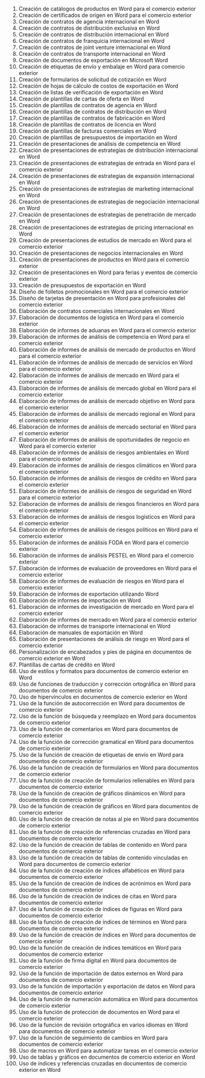01. Creación de catálogos de productos en Word para el comercio exterior
02. Creación de certificados de origen en Word para el comercio exterior
03. Creación de contratos de agencia internacional en Word
04. Creación de contratos de distribución exclusiva en Word
05. Creación de contratos de distribución internacional en Word
06. Creación de contratos de franquicia internacional en Word
07. Creación de contratos de joint venture internacional en Word
08. Creación de contratos de transporte internacional en Word
09. Creación de documentos de exportación en Microsoft Word
10. Creación de etiquetas de envío y embalaje en Word para comercio exterior
11. Creación de formularios de solicitud de cotización en Word
12. Creación de hojas de cálculo de costos de exportación en Word
13. Creación de listas de verificación de exportación en Word
14. Creación de plantillas de cartas de oferta en Word
15. Creación de plantillas de contratos de agencia en Word
16. Creación de plantillas de contratos de distribución en Word
17. Creación de plantillas de contratos de fabricación en Word
18. Creación de plantillas de contratos de licencia en Word
19. Creación de plantillas de facturas comerciales en Word
20. Creación de plantillas de presupuestos de importación en Word
21. Creación de presentaciones de análisis de competencia en Word
22. Creación de presentaciones de estrategias de distribución internacional en Word
23. Creación de presentaciones de estrategias de entrada en Word para el comercio exterior
24. Creación de presentaciones de estrategias de expansión internacional en Word
25. Creación de presentaciones de estrategias de marketing internacional en Word
26. Creación de presentaciones de estrategias de negociación internacional en Word
27. Creación de presentaciones de estrategias de penetración de mercado en Word
28. Creación de presentaciones de estrategias de pricing internacional en Word
29. Creación de presentaciones de estudios de mercado en Word para el comercio exterior
30. Creación de presentaciones de negocios internacionales en Word
31. Creación de presentaciones de productos en Word para el comercio exterior
32. Creación de presentaciones en Word para ferias y eventos de comercio exterior
33. Creación de presupuestos de exportación en Word
34. Diseño de folletos promocionales en Word para el comercio exterior
35. Diseño de tarjetas de presentación en Word para profesionales del comercio exterior
36. Elaboración de contratos comerciales internacionales en Word
37. Elaboración de documentos de logística en Word para el comercio exterior
38. Elaboración de informes de aduanas en Word para el comercio exterior
39. Elaboración de informes de análisis de competencia en Word para el comercio exterior
40. Elaboración de informes de análisis de mercado de productos en Word para el comercio exterior
41. Elaboración de informes de análisis de mercado de servicios en Word para el comercio exterior
42. Elaboración de informes de análisis de mercado en Word para el comercio exterior
43. Elaboración de informes de análisis de mercado global en Word para el comercio exterior
44. Elaboración de informes de análisis de mercado objetivo en Word para el comercio exterior
45. Elaboración de informes de análisis de mercado regional en Word para el comercio exterior
46. Elaboración de informes de análisis de mercado sectorial en Word para el comercio exterior
47. Elaboración de informes de análisis de oportunidades de negocio en Word para el comercio exterior
48. Elaboración de informes de análisis de riesgos ambientales en Word para el comercio exterior
49. Elaboración de informes de análisis de riesgos climáticos en Word para el comercio exterior
50. Elaboración de informes de análisis de riesgos de crédito en Word para el comercio exterior
51. Elaboración de informes de análisis de riesgos de seguridad en Word para el comercio exterior
52. Elaboración de informes de análisis de riesgos financieros en Word para el comercio exterior
53. Elaboración de informes de análisis de riesgos logísticos en Word para el comercio exterior
54. Elaboración de informes de análisis de riesgos políticos en Word para el comercio exterior
55. Elaboración de informes de análisis FODA en Word para el comercio exterior
56. Elaboración de informes de análisis PESTEL en Word para el comercio exterior
57. Elaboración de informes de evaluación de proveedores en Word para el comercio exterior
58. Elaboración de informes de evaluación de riesgos en Word para el comercio exterior
59. Elaboración de informes de exportación utilizando Word
60. Elaboración de informes de importación en Word
61. Elaboración de informes de investigación de mercado en Word para el comercio exterior
62. Elaboración de informes de mercado en Word para el comercio exterior
63. Elaboración de informes de transporte internacional en Word
64. Elaboración de manuales de exportación en Word
65. Elaboración de presentaciones de análisis de riesgo en Word para el comercio exterior
66. Personalización de encabezados y pies de página en documentos de comercio exterior en Word
67. Plantillas de cartas de crédito en Word
68. Uso de estilos y formatos para documentos de comercio exterior en Word
69. Uso de funciones de traducción y corrección ortográfica en Word para documentos de comercio exterior
70. Uso de hipervínculos en documentos de comercio exterior en Word
71. Uso de la función de autocorrección en Word para documentos de comercio exterior
72. Uso de la función de búsqueda y reemplazo en Word para documentos de comercio exterior
73. Uso de la función de comentarios en Word para documentos de comercio exterior
74. Uso de la función de corrección gramatical en Word para documentos de comercio exterior
75. Uso de la función de creación de etiquetas de envío en Word para documentos de comercio exterior
76. Uso de la función de creación de formularios en Word para documentos de comercio exterior
77. Uso de la función de creación de formularios rellenables en Word para documentos de comercio exterior
78. Uso de la función de creación de gráficos dinámicos en Word para documentos de comercio exterior
79. Uso de la función de creación de gráficos en Word para documentos de comercio exterior
80. Uso de la función de creación de notas al pie en Word para documentos de comercio exterior
81. Uso de la función de creación de referencias cruzadas en Word para documentos de comercio exterior
82. Uso de la función de creación de tablas de contenido en Word para documentos de comercio exterior
83. Uso de la función de creación de tablas de contenido vinculadas en Word para documentos de comercio exterior
84. Uso de la función de creación de índices alfabéticos en Word para documentos de comercio exterior
85. Uso de la función de creación de índices de acrónimos en Word para documentos de comercio exterior
86. Uso de la función de creación de índices de citas en Word para documentos de comercio exterior
87. Uso de la función de creación de índices de figuras en Word para documentos de comercio exterior
88. Uso de la función de creación de índices de términos en Word para documentos de comercio exterior
89. Uso de la función de creación de índices en Word para documentos de comercio exterior
90. Uso de la función de creación de índices temáticos en Word para documentos de comercio exterior
91. Uso de la función de firma digital en Word para documentos de comercio exterior
92. Uso de la función de importación de datos externos en Word para documentos de comercio exterior
93. Uso de la función de importación y exportación de datos en Word para documentos de comercio exterior
94. Uso de la función de numeración automática en Word para documentos de comercio exterior
95. Uso de la función de protección de documentos en Word para el comercio exterior
96. Uso de la función de revisión ortográfica en varios idiomas en Word para documentos de comercio exterior
97. Uso de la función de seguimiento de cambios en Word para documentos de comercio exterior
98. Uso de macros en Word para automatizar tareas en el comercio exterior
99. Uso de tablas y gráficos en documentos de comercio exterior en Word
100. Uso de índices y referencias cruzadas en documentos de comercio exterior en Word